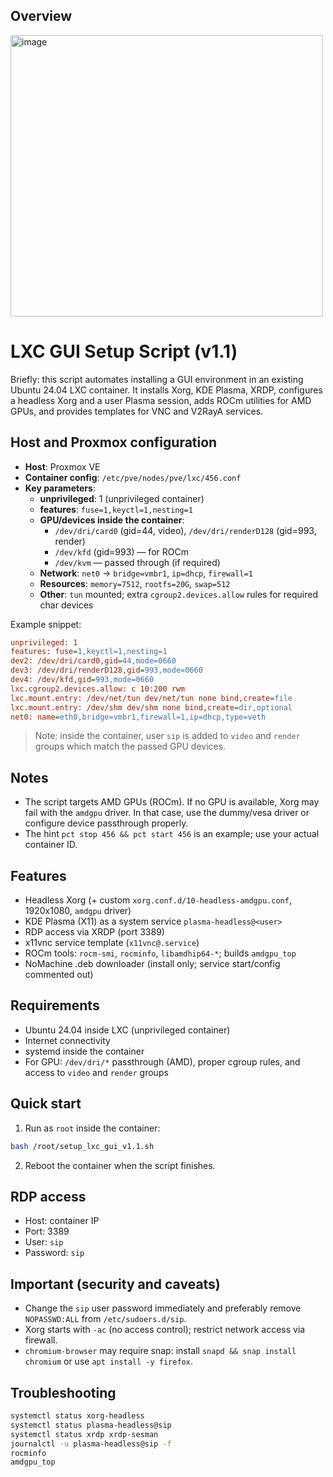 ## Overview
<img width="500" height="450" alt="image" src="https://github.com/user-attachments/assets/b3a550d6-151c-4643-8ada-6e6ec76b01f6" />

# LXC GUI Setup Script (v1.1)

Briefly: this script automates installing a GUI environment in an existing Ubuntu 24.04 LXC container. It installs Xorg, KDE Plasma, XRDP, configures a headless Xorg and a user Plasma session, adds ROCm utilities for AMD GPUs, and provides templates for VNC and V2RayA services.

## Host and Proxmox configuration
- **Host**: Proxmox VE
- **Container config**: `/etc/pve/nodes/pve/lxc/456.conf`
- **Key parameters**:
  - **unprivileged**: 1 (unprivileged container)
  - **features**: `fuse=1,keyctl=1,nesting=1`
  - **GPU/devices inside the container**:
    - `/dev/dri/card0` (gid=44, video), `/dev/dri/renderD128` (gid=993, render)
    - `/dev/kfd` (gid=993) — for ROCm
    - `/dev/kvm` — passed through (if required)
  - **Network**: `net0` → `bridge=vmbr1`, `ip=dhcp`, `firewall=1`
  - **Resources**: `memory=7512`, `rootfs=20G`, `swap=512`
  - **Other**: `tun` mounted; extra `cgroup2.devices.allow` rules for required char devices

Example snippet:
```ini
unprivileged: 1
features: fuse=1,keyctl=1,nesting=1
dev2: /dev/dri/card0,gid=44,mode=0660
dev3: /dev/dri/renderD128,gid=993,mode=0660
dev4: /dev/kfd,gid=993,mode=0660
lxc.cgroup2.devices.allow: c 10:200 rwm
lxc.mount.entry: /dev/net/tun dev/net/tun none bind,create=file
lxc.mount.entry: /dev/shm dev/shm none bind,create=dir,optional
net0: name=eth0,bridge=vmbr1,firewall=1,ip=dhcp,type=veth
```

> Note: inside the container, user `sip` is added to `video` and `render` groups which match the passed GPU devices.

## Notes
- The script targets AMD GPUs (ROCm). If no GPU is available, Xorg may fail with the `amdgpu` driver. In that case, use the dummy/vesa driver or configure device passthrough properly.
- The hint `pct stop 456 && pct start 456` is an example; use your actual container ID.


## Features
- Headless Xorg (+ custom `xorg.conf.d/10-headless-amdgpu.conf`, 1920x1080, `amdgpu` driver)
- KDE Plasma (X11) as a system service `plasma-headless@<user>`
- RDP access via XRDP (port 3389)
- x11vnc service template (`x11vnc@.service`)
- ROCm tools: `rocm-smi`, `rocminfo`, `libamdhip64-*`; builds `amdgpu_top`
- NoMachine .deb downloader (install only; service start/config commented out)

## Requirements
- Ubuntu 24.04 inside LXC (unprivileged container)
- Internet connectivity
- systemd inside the container
- For GPU: `/dev/dri/*` passthrough (AMD), proper cgroup rules, and access to `video` and `render` groups

## Quick start
1) Run as `root` inside the container:
```bash
bash /root/setup_lxc_gui_v1.1.sh
```
2) Reboot the container when the script finishes.

## RDP access
- Host: container IP
- Port: 3389
- User: `sip`
- Password: `sip`

## Important (security and caveats)
- Change the `sip` user password immediately and preferably remove `NOPASSWD:ALL` from `/etc/sudoers.d/sip`.
- Xorg starts with `-ac` (no access control); restrict network access via firewall.
- `chromium-browser` may require snap: install `snapd && snap install chromium` or use `apt install -y firefox`.

## Troubleshooting
```bash
systemctl status xorg-headless
systemctl status plasma-headless@sip
systemctl status xrdp xrdp-sesman
journalctl -u plasma-headless@sip -f
rocminfo
amdgpu_top
```



